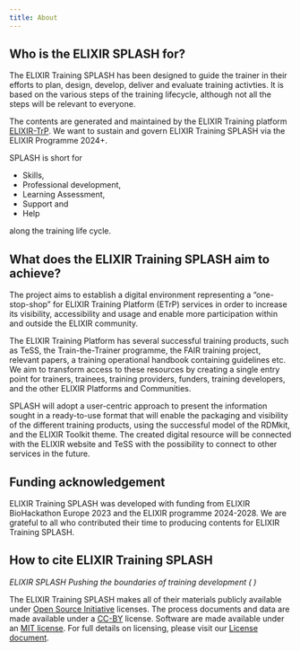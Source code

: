 ```yaml
---
title: About
---
```


## Who is the ELIXIR SPLASH for?
The ELIXIR Training SPLASH has been designed to guide the trainer in their efforts to plan, design, develop, deliver and evaluate training activties. It is based on the various steps of the training lifecycle, although not all the steps will be relevant to everyone.

The contents are generated and maintained by the ELIXIR Training platform [ELIXIR-TrP](https://elixir-europe.org/). We want to sustain and govern ELIXIR Training SPLASH via the ELIXIR Programme 2024+.

SPLASH is short for 

* Skills,
* Professional development,
* Learning Assessment,
* Support and
* Help

along the training life cycle.

## What does the ELIXIR Training SPLASH aim to achieve?

The project aims to establish a digital environment representing a “one-stop-shop” for ELIXIR Training Platform (ETrP) services in order to increase its visibility, accessibility and usage and enable more participation within and outside the ELIXIR community.

The ELIXIR Training Platform has several successful training products, such as TeSS, the Train-the-Trainer programme, the FAIR training project, relevant papers, a training operational handbook containing guidelines etc. We aim to transform access to these resources by creating a single entry point for trainers, trainees, training providers, funders, training developers, and the other ELIXIR Platforms and Communities.

SPLASH will adopt a user-centric approach to present the information sought in a ready-to-use format that will enable the packaging and visibility of the different training products, using the successful model of the RDMkit, and the ELIXIR Toolkit theme. The created digital resource will be connected with the ELIXIR website and TeSS with the possibility to connect to other services in the future.

## Funding acknowledgement
ELIXIR Training SPLASH was developed with funding from ELIXIR BioHackathon Europe 2023 and the ELIXIR programme 2024-2028. We are grateful to all who contributed their time to producing contents for ELIXIR Training SPLASH. 

## How to cite ELIXIR Training SPLASH 



<div class="card bg-light my-4">
  <div class="card-body">
    <p class="card-text"><i>ELIXIR SPLASH Pushing the boundaries of training development (
      <span id="year"></span>
      )</i>
    </p>
  </div>
</div>

<script>
  document.getElementById("year").innerHTML = new Date().getFullYear();
</script>


The ELIXIR Training SPLASH makes all of their materials publicly available under [Open Source Initiative](https://opensource.org/licenses) licenses.
The process documents and data are made available under a [CC-BY](https://creativecommons.org/licenses/by/4.0/) license.
Software are made available under an [MIT license](https://opensource.org/licenses/mit-license.html).
For full details on licensing, please visit our [License document](https://github.com/elixir-europe/rdmkit/blob/master/LICENSE).

